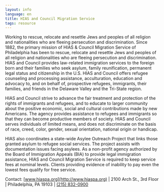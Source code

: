 ```yaml
---
layout: info
language: en
title: HIAS and Council Migration Service
tags: resource
---
```

Working to rescue, relocate and resettle Jews and peoples of all religion and nationalities who are fleeing persecution and discrimination.
Since 1882, the primary mission of HIAS & Council Migration Service of Philadelphia has been to rescue, relocate and resettle Jews and peoples of all religion and nationalities who are fleeing persecution and discrimination. HIAS and Council provides law-related immigration services to the foreign born and their families who seek asylum, family reunification, permanent legal status and citizenship in the U.S. HIAS and Council offers refugee counseling and processing assistance, acculturation, education and advocacy to, and on behalf of, prospective refugees, immigrants, their families, and friends in the Delaware Valley and the Tri-State region.

HIAS and Council strive to advance the fair treatment and protection of the rights of immigrants and refugees, and to educate to larger community about the positive economic, social and cultural contributions made by new Americans. The agency provides assistance to refugees and immigrants so that they can become productive members of society. HIAS and Council serves individuals of limited means, and does not discriminate on the basis of race, creed, color, gender, sexual orientation, national origin or handicap.

HIAS also coordinates a state-wide Asylee Outreach Project that links those granted asylum to refugee social services. The project assists with documentation issues facing asylees. As a non-profit agency authorized by the Board of Immigration Appeals (BIA) to provide legal immigration assistance, HIAS and Council Migration Service is required to keep service fees at nominal levels. Clients providing evidence of inability to pay even the lowest fees qualify for free service.

Contact:
[www.hiaspa.org](http://www.hiaspa.org) | 2100 Arch St., 3rd Floor | Philadelphia, PA 19103 | [(215) 832-0900](tel:+12158320900)
